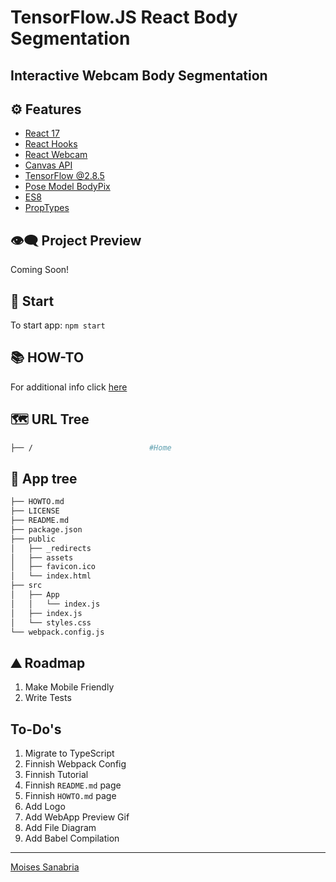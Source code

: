# TensorFlow.JS React Body Segmentation

## **Interactive Webcam Body Segmentation**

## ⚙ Features

- [React 17](https://reactjs.org/blog/2020/10/20/react-v17.html)
- [React Hooks](https://reactjs.org/docs/hooks-intro.html)
- [React Webcam](https://www.npmjs.com/package/react-webcam)
- [Canvas API](https://www.w3schools.com/tags/canvas_arc.asp)
- [TensorFlow @2.8.5](https://www.tensorflow.org/js/models)
- [Pose Model BodyPix](https://www.npmjs.com/package/@tensorflow-models/body-pix)
- [ES8](https://www.w3schools.com/js/js_2018.asp)
- [PropTypes](https://www.npmjs.com/package/prop-types)

## 👁️‍🗨️ Project Preview

Coming Soon!

## 🚀 Start

To start app: `npm start`

## 📚 HOW-TO

For additional info click [here](https://github.com/moisestech/tf-js-body-segmentation/blob/main/HOWTO.md)

## 🗺 URL Tree

```bash
├── /                          #Home
```

## 🌿 App tree

```bash
├── HOWTO.md
├── LICENSE
├── README.md
├── package.json
├── public
│   ├── _redirects
│   ├── assets
│   ├── favicon.ico
│   └── index.html
├── src
│   ├── App
│   │   └── index.js
│   ├── index.js
│   └── styles.css
└── webpack.config.js
```

## ⛰️ Roadmap

1. Make Mobile Friendly
2. Write Tests

## To-Do's

1. Migrate to TypeScript
2. Finnish Webpack Config
3. Finnish Tutorial
4. Finnish `README.md` page
5. Finnish `HOWTO.md` page
6. Add Logo
7. Add WebApp Preview Gif
8. Add File Diagram
9. Add Babel Compilation

---

[Moises Sanabria](https://www.moises.tech/)
